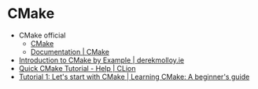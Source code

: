 # CMake

- CMake official
  - [CMake](https://cmake.org/)
  - [Documentation | CMake](https://cmake.org/documentation/)
- [Introduction to CMake by Example | derekmolloy.ie](http://derekmolloy.ie/hello-world-introductions-to-cmake/)
- [Quick CMake Tutorial - Help | CLion](https://www.jetbrains.com/help/clion/quick-cmake-tutorial.html)
- [Tutorial 1: Let's start with CMake | Learning CMake: A beginner's guide](
    https://tuannguyen68.gitbooks.io/learning-cmake-a-beginner-s-guide/content/chap1/chap1.html)


